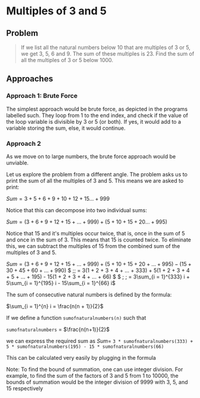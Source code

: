 # Multiples of 3 and 5  

## Problem  

> If we list all the natural numbers below 10 that are multiples of 3 or 5, we get 3, 5, 6 and 9. The sum of these multiples is 23.
> Find the sum of all the multiples of 3 or 5 below 1000.

## Approaches

### Approach 1: Brute Force  

The simplest approach would be brute force, as depicted in the programs labelled
such. They loop from 1 to the end index, and check if the value of the loop
variable is divisible by 3 or 5 (or both). If yes, it would add to a variable
storing the sum, else, it would continue.

### Approach 2

As we move on to large numbers, the brute force approach would be unviable.  

Let us explore the problem from a different angle. The problem asks us to print
the sum of all the multiples of 3 and 5. This means we are asked to print:

$Sum = 3 + 5 + 6 + 9 + 10 + 12 + 15... + 999$

Notice that this can decompose into two individual sums:

$Sum = (3 + 6 + 9 + 12 + 15 + ... + 999) + (5 + 10 + 15 + 20... + 995)$

Notice that 15 and it's multiples occur twice, that is, once in the sum of 5 and
once in the sum of 3. This means that 15 is counted twice. To eliminate this, we
can subtract the multiples of 15 from the combined sum of the multiples of 3 and
5.

$Sum = (3 + 6 + 9 + 12 + 15 + ... + 999) + (5 + 10 + 15 + 20 + ... + 995) - (15+ 30 + 45 + 60 + ... + 990)$
  $ \;\; = 3(1 + 2 + 3 + 4 + ... + 333) + 5(1 + 2 + 3 + 4 + 5 + ... + 195) - 15(1 +
     2 + 3 + 4 + ... + 66) $
  $ \; \; = 3\sum_{i = 1}^{333} i + 5\sum_{i = 1}^{195} i - 15\sum_{i = 1}^{66} i$

The sum of consecutive natural numbers is defined by the formula:

$\sum_{i = 1}^{n} i = \frac{n(n + 1)}{2}$

If we define a function `sumofnaturalnumbers(n)` such that  

`sumofnaturalnumbers` = $\frac{n(n+1)}{2}$

we can express the required sum as
$Sum =$ `3 * sumofnaturalnumbers(333) + 5 * sumofnaturalnumbers(195) - 15 *
sumofnaturalnumbers(66)`

This can be calculated very easily by plugging in the formula

Note: To find the bound of summation, one can use integer division.
For example, to find the sum of the factors of 3 and 5 from 1 to 10000, the
bounds of summation would be the integer division of 9999 with 3, 5, and 15 respectively

